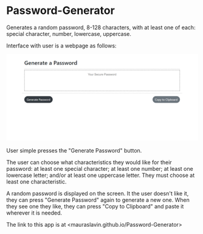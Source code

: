 # Password-Generator
Generates a random password, 8-128 characters, with at least one of each: special character, number, lowercase, uppercase.

Interface with user is a webpage as follows:

![screenshot](Password-screenshot.png?raw=true "Password Generator screenshot")

User simple presses the "Generate Password" button.  

The user can choose what characteristics they would like for their password:
    at least one special character;
    at least one number;
    at least one lowercase letter; and/or
    at least one uppercase letter.
They must choose at least one characteristic.

A random password is displayed on the screen.  It the user doesn't like it, they can press "Generate Password" again to generate a new one.  When they see one they like, they can press "Copy to Clipboard" and paste it wherever it is needed.

The link to this app is at <mauraslavin.github.io/Password-Generator>